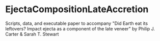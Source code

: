 # EjectaCompositionLateAccretion
Scripts, data, and executable paper to accompany "Did Earth eat its leftovers? Impact ejecta as a component of the late veneer" by Philip J. Carter &amp; Sarah T. Stewart
